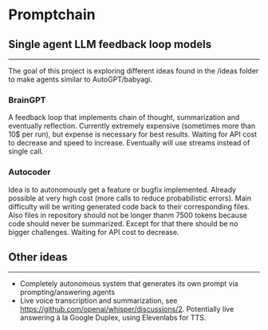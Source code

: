 # Promptchain
## Single agent LLM feedback loop models
---

The goal of this project is exploring different ideas found in the /ideas folder to make agents similar to AutoGPT/babyagi.

### BrainGPT
A feedback loop that implements chain of thought, summarization and eventually reflection. Currently extremely expensive (sometimes more than 10$ per run), but expense is necessary for best results. Waiting for API cost to decrease and speed to increase. Eventually will use streams instead of single call.

### Autocoder
Idea is to autonomously get a feature or bugfix implemented. Already possible at very high cost (more calls to reduce probabilistic errors). Main difficulty will be writing generated code back to their corresponding files. Also files in repository should not be longer thanm 7500 tokens because code should never be summarized. Except for that there should be no bigger challenges. Waiting for API cost to decrease.

## Other ideas
---

- Completely autonomous system that generates its own prompt via prompting/answering agents
- Live voice transcription and summarization, see https://github.com/openai/whisper/discussions/2. Potentially live answering à la Google Duplex, using Elevenlabs for TTS.
